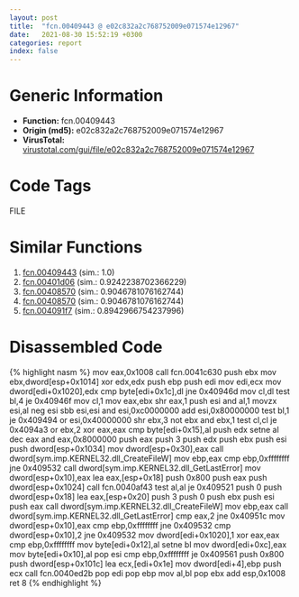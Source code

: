 ```yaml
---
layout: post
title:  "fcn.00409443 @ e02c832a2c768752009e071574e12967"
date:   2021-08-30 15:52:19 +0300
categories: report
index: false
---
```


# Generic Information
- **Function:** fcn.00409443
- **Origin (md5):** e02c832a2c768752009e071574e12967
- **VirusTotal:** [virustotal.com/gui/file/e02c832a2c768752009e071574e12967][virustotal_ref]

# Code Tags
<span class="tag" id="FILE">FILE</span>


# Similar Functions

1. [fcn.00409443][similar_1_ref] (sim.: 1.0)
2. [fcn.00401d06][similar_2_ref] (sim.: 0.9242238702366229)
3. [fcn.00408570][similar_3_ref] (sim.: 0.9046781076162744)
4. [fcn.00408570][similar_4_ref] (sim.: 0.9046781076162744)
5. [fcn.004091f7][similar_5_ref] (sim.: 0.8942966754237996)


# Disassembled Code

{% highlight nasm %}
mov eax,0x1008
call fcn.0041c630
push ebx
mov ebx,dword[esp+0x1014]
xor edx,edx
push ebp
push edi
mov edi,ecx
mov dword[edi+0x1020],edx
cmp byte[edi+0x1c],dl
jne 0x40946d
mov cl,dl
test bl,4
je 0x40946f
mov cl,1
mov eax,ebx
shr eax,1
push esi
and al,1
movzx esi,al
neg esi
sbb esi,esi
and esi,0xc0000000
add esi,0x80000000
test bl,1
je 0x409494
or esi,0x40000000
shr ebx,3
not ebx
and ebx,1
test cl,cl
je 0x4094a3
or ebx,2
xor eax,eax
cmp byte[edi+0x15],al
push edx
setne al
dec eax
and eax,0x8000000
push eax
push 3
push edx
push ebx
push esi
push dword[esp+0x1034]
mov dword[esp+0x30],eax
call dword[sym.imp.KERNEL32.dll_CreateFileW]
mov ebp,eax
cmp ebp,0xffffffff
jne 0x409532
call dword[sym.imp.KERNEL32.dll_GetLastError]
mov dword[esp+0x10],eax
lea eax,[esp+0x18]
push 0x800
push eax
push dword[esp+0x1024]
call fcn.0040af43
test al,al
je 0x409521
push 0
push dword[esp+0x18]
lea eax,[esp+0x20]
push 3
push 0
push ebx
push esi
push eax
call dword[sym.imp.KERNEL32.dll_CreateFileW]
mov ebp,eax
call dword[sym.imp.KERNEL32.dll_GetLastError]
cmp eax,2
jne 0x40951c
mov dword[esp+0x10],eax
cmp ebp,0xffffffff
jne 0x409532
cmp dword[esp+0x10],2
jne 0x409532
mov dword[edi+0x1020],1
xor eax,eax
cmp ebp,0xffffffff
mov byte[edi+0x12],al
setne bl
mov dword[edi+0xc],eax
mov byte[edi+0x10],al
pop esi
cmp ebp,0xffffffff
je 0x409561
push 0x800
push dword[esp+0x101c]
lea ecx,[edi+0x1e]
mov dword[edi+4],ebp
push ecx
call fcn.0040ed2b
pop edi
pop ebp
mov al,bl
pop ebx
add esp,0x1008
ret 8
{% endhighlight %}


[similar_1_ref]: /report/fcn.00409443@f068e0a788db6c075da6c407576e943b
[similar_2_ref]: /report/fcn.00401d06@5f763449465a14d1cdb5ea67e2f984d0
[similar_3_ref]: /report/fcn.00408570@7e044e51324f9f80f4e97d8f3549c003
[similar_4_ref]: /report/fcn.00408570@88e03379526f823ce2de3b236adcaf80
[similar_5_ref]: /report/fcn.004091f7@e02c832a2c768752009e071574e12967
[virustotal_ref]: https://www.virustotal.com/gui/file/e02c832a2c768752009e071574e12967